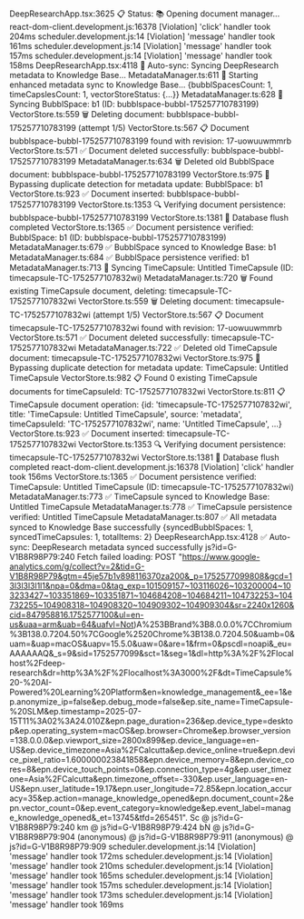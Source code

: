 DeepResearchApp.tsx:3625 📋 Status: 📚 Opening document manager...
react-dom-client.development.js:16378 [Violation] 'click' handler took 204ms
scheduler.development.js:14 [Violation] 'message' handler took 161ms
scheduler.development.js:14 [Violation] 'message' handler took 157ms
scheduler.development.js:14 [Violation] 'message' handler took 158ms
DeepResearchApp.tsx:4118 🔄 Auto-sync: Syncing DeepResearch metadata to Knowledge Base...
MetadataManager.ts:611 🔄 Starting enhanced metadata sync to Knowledge Base... {bubblSpacesCount: 1, timeCapslesCount: 1, vectorStoreStatus: {…}}
MetadataManager.ts:628 📝 Syncing BubblSpace: b1 (ID: bubblspace-bubbl-175257710783199)
VectorStore.ts:559 🗑️ Deleting document: bubblspace-bubbl-175257710783199 (attempt 1/5)
VectorStore.ts:567 📋 Document bubblspace-bubbl-175257710783199 found with revision: 17-uowuuwmmrb
VectorStore.ts:571 ✅ Document deleted successfully: bubblspace-bubbl-175257710783199
MetadataManager.ts:634 🗑️ Deleted old BubblSpace document: bubblspace-bubbl-175257710783199
VectorStore.ts:975 🔄 Bypassing duplicate detection for metadata update: BubblSpace: b1
VectorStore.ts:923 ✅ Document inserted: bubblspace-bubbl-175257710783199
VectorStore.ts:1353 🔍 Verifying document persistence: bubblspace-bubbl-175257710783199
VectorStore.ts:1381 💾 Database flush completed
VectorStore.ts:1365 ✅ Document persistence verified: BubblSpace: b1 (ID: bubblspace-bubbl-175257710783199)
MetadataManager.ts:679 ✅ BubblSpace synced to Knowledge Base: b1
MetadataManager.ts:684 ✅ BubblSpace persistence verified: b1
MetadataManager.ts:713 📝 Syncing TimeCapsule: Untitled TimeCapsule (ID: timecapsule-TC-1752577107832wi)
MetadataManager.ts:720 🗑️ Found existing TimeCapsule document, deleting: timecapsule-TC-1752577107832wi
VectorStore.ts:559 🗑️ Deleting document: timecapsule-TC-1752577107832wi (attempt 1/5)
VectorStore.ts:567 📋 Document timecapsule-TC-1752577107832wi found with revision: 17-uowuuwmmrb
VectorStore.ts:571 ✅ Document deleted successfully: timecapsule-TC-1752577107832wi
MetadataManager.ts:722 ✅ Deleted old TimeCapsule document: timecapsule-TC-1752577107832wi
VectorStore.ts:975 🔄 Bypassing duplicate detection for metadata update: TimeCapsule: Untitled TimeCapsule
VectorStore.ts:982 📋 Found 0 existing TimeCapsule documents for timeCapsuleId: TC-1752577107832wi
VectorStore.ts:811 📋 TimeCapsule document operation: {id: 'timecapsule-TC-1752577107832wi', title: 'TimeCapsule: Untitled TimeCapsule', source: 'metadata', timeCapsuleId: 'TC-1752577107832wi', name: 'Untitled TimeCapsule', …}
VectorStore.ts:923 ✅ Document inserted: timecapsule-TC-1752577107832wi
VectorStore.ts:1353 🔍 Verifying document persistence: timecapsule-TC-1752577107832wi
VectorStore.ts:1381 💾 Database flush completed
react-dom-client.development.js:16378 [Violation] 'click' handler took 156ms
VectorStore.ts:1365 ✅ Document persistence verified: TimeCapsule: Untitled TimeCapsule (ID: timecapsule-TC-1752577107832wi)
MetadataManager.ts:773 ✅ TimeCapsule synced to Knowledge Base: Untitled TimeCapsule
MetadataManager.ts:778 ✅ TimeCapsule persistence verified: Untitled TimeCapsule
MetadataManager.ts:807 ✅ All metadata synced to Knowledge Base successfully {syncedBubblSpaces: 1, syncedTimeCapsules: 1, totalItems: 2}
DeepResearchApp.tsx:4128 ✅ Auto-sync: DeepResearch metadata synced successfully
js?id=G-V1B8R98P79:240 Fetch failed loading: POST "https://www.google-analytics.com/g/collect?v=2&tid=G-V1B8R98P79&gtm=45je57b1v898116370za200&_p=1752577099808&gcd=13l3l3l3l1l1&npa=0&dma=0&tag_exp=101509157~103116026~103200004~103233427~103351869~103351871~104684208~104684211~104732253~104732255~104908318~104908320~104909302~104909304&sr=2240x1260&cid=847958816.1752577100&ul=en-us&uaa=arm&uab=64&uafvl=Not)A%253BBrand%3B8.0.0.0%7CChromium%3B138.0.7204.50%7CGoogle%2520Chrome%3B138.0.7204.50&uamb=0&uam=&uap=macOS&uapv=15.5.0&uaw=0&are=1&frm=0&pscdl=noapi&_eu=AAAAAAQ&_s=9&sid=1752577099&sct=1&seg=1&dl=http%3A%2F%2Flocalhost%2Fdeep-research&dr=http%3A%2F%2Flocalhost%3A3000%2F&dt=TimeCapsule%20-%20AI-Powered%20Learning%20Platform&en=knowledge_management&_ee=1&ep.anonymize_ip=false&ep.debug_mode=false&ep.site_name=TimeCapsule-%20SLM&ep.timestamp=2025-07-15T11%3A02%3A24.010Z&epn.page_duration=236&ep.device_type=desktop&ep.operating_system=macOS&ep.browser=Chrome&ep.browser_version=138.0.0.0&ep.viewport_size=2800x899&ep.device_language=en-US&ep.device_timezone=Asia%2FCalcutta&ep.device_online=true&epn.device_pixel_ratio=1.600000023841858&epn.device_memory=8&epn.device_cores=8&epn.device_touch_points=0&ep.connection_type=4g&ep.user_timezone=Asia%2FCalcutta&epn.timezone_offset=-330&ep.user_language=en-US&epn.user_latitude=19.17&epn.user_longitude=72.85&epn.location_accuracy=35&ep.action=manage_knowledge_opened&epn.document_count=2&epn.vector_count=0&ep.event_category=knowledge&ep.event_label=manage_knowledge_opened&_et=13745&tfd=265451".
Sc @ js?id=G-V1B8R98P79:240
km @ js?id=G-V1B8R98P79:424
bN @ js?id=G-V1B8R98P79:904
(anonymous) @ js?id=G-V1B8R98P79:911
(anonymous) @ js?id=G-V1B8R98P79:909
scheduler.development.js:14 [Violation] 'message' handler took 172ms
scheduler.development.js:14 [Violation] 'message' handler took 210ms
scheduler.development.js:14 [Violation] 'message' handler took 165ms
scheduler.development.js:14 [Violation] 'message' handler took 157ms
scheduler.development.js:14 [Violation] 'message' handler took 173ms
scheduler.development.js:14 [Violation] 'message' handler took 169ms